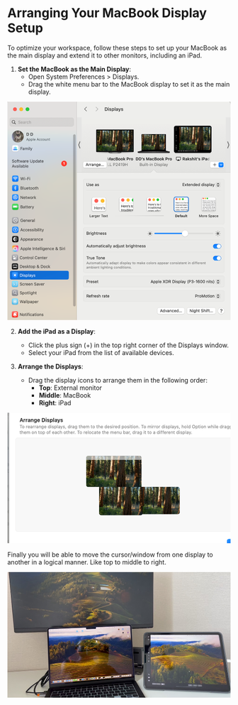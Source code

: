 # Arranging Your MacBook Display Setup

To optimize your workspace, follow these steps to set up your MacBook as the main display and extend it to other monitors, including an iPad.

1. **Set the MacBook as the Main Display**: 
    - Open System Preferences > Displays.
    - Drag the white menu bar to the MacBook display to set it as the main display.

![alt text](images/maindisplaymac.png)

2. **Add the iPad as a Display**:
    - Click the plus sign (+) in the top right corner of the Displays window.
    - Select your iPad from the list of available devices.

3. **Arrange the Displays**:
    - Drag the display icons to arrange them in the following order:
      - **Top**: External monitor
      - **Middle**: MacBook
      - **Right**: iPad



![alt text](images/arrangedisplays.png)

Finally you will be able to move the cursor/window from one display to another in a logical manner. Like top to middle to right.

![alt text](images/finally.png)